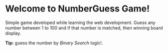 # Welcome to NumberGuess Game!

Simple game developed while learning the web development.
Guess any number between 1 to 100 and if that number is matched, then winning board display.

**Tip:** guess the number by *Binary Search* logic!.
